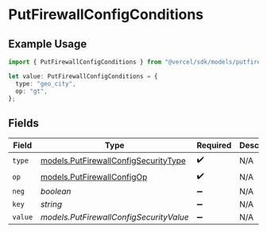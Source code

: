 # PutFirewallConfigConditions

## Example Usage

```typescript
import { PutFirewallConfigConditions } from "@vercel/sdk/models/putfirewallconfigop.js";

let value: PutFirewallConfigConditions = {
  type: "geo_city",
  op: "gt",
};
```

## Fields

| Field                                                                              | Type                                                                               | Required                                                                           | Description                                                                        |
| ---------------------------------------------------------------------------------- | ---------------------------------------------------------------------------------- | ---------------------------------------------------------------------------------- | ---------------------------------------------------------------------------------- |
| `type`                                                                             | [models.PutFirewallConfigSecurityType](../models/putfirewallconfigsecuritytype.md) | :heavy_check_mark:                                                                 | N/A                                                                                |
| `op`                                                                               | [models.PutFirewallConfigOp](../models/putfirewallconfigop.md)                     | :heavy_check_mark:                                                                 | N/A                                                                                |
| `neg`                                                                              | *boolean*                                                                          | :heavy_minus_sign:                                                                 | N/A                                                                                |
| `key`                                                                              | *string*                                                                           | :heavy_minus_sign:                                                                 | N/A                                                                                |
| `value`                                                                            | *models.PutFirewallConfigSecurityValue*                                            | :heavy_minus_sign:                                                                 | N/A                                                                                |